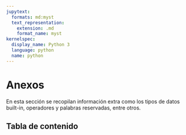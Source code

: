 ```yaml
---
jupytext:
  formats: md:myst
  text_representation:
    extension: .md
    format_name: myst
kernelspec:
  display_name: Python 3
  language: python
  name: python
---
```


# Anexos

En esta sección se recopilan información extra como los tipos de datos built-in, operadores y palabras reservadas, entre otros.

## Tabla de contenido

```{tableofcontents}
````